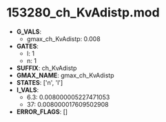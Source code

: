 # 153280_ch_KvAdistp.mod

- **G_VALS**:
  - gmax_ch_KvAdistp: 0.008
- **GATES**:
  - l: 1
  - n: 1
- **SUFFIX**: ch_KvAdistp
- **GMAX_NAME**: gmax_ch_KvAdistp
- **STATES**: ['n', 'l']
- **I_VALS**:
  - 6.3: 0.008000005227471053
  - 37: 0.008000017609502908
- **ERROR_FLAGS**: []
